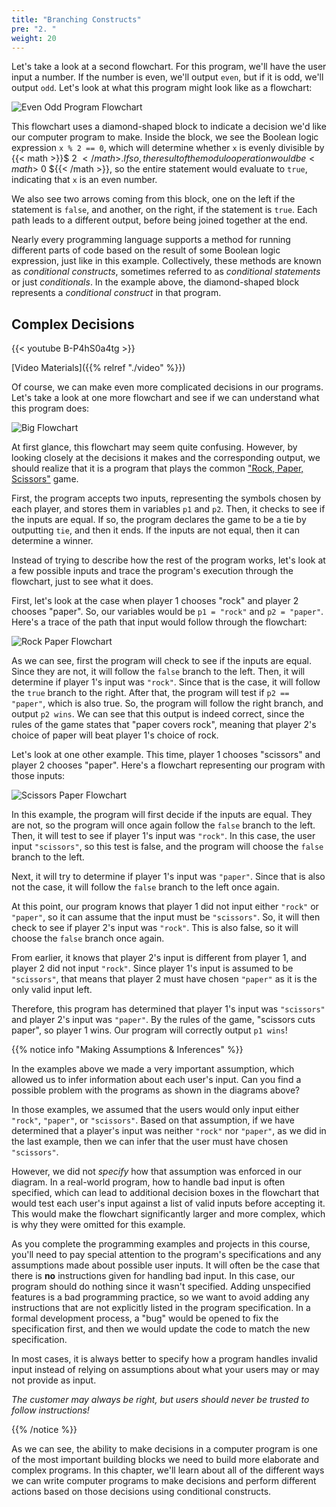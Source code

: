 ```yaml
---
title: "Branching Constructs"
pre: "2. "
weight: 20
---
```


Let's take a look at a second flowchart. For this program, we'll have the user input a number. If the number is even, we'll output `even`, but if it is odd, we'll output `odd`. Let's look at what this program might look like as a flowchart:

![Even Odd Program Flowchart](/images/04-cond/4.2.evenodd.png)

This flowchart uses a diamond-shaped block to indicate a decision we'd like our computer program to make. Inside the block, we see the Boolean logic expression `x % 2 == 0`, which will determine whether `x` is evenly divisible by {{< math >}}$ 2 ${{< /math >}}. If so, the result of the modulo operation would be {{< math >}}$ 0 ${{< /math >}}, so the entire statement would evaluate to `true`, indicating that `x` is an even number. 

We also see two arrows coming from this block, one on the left if the statement is `false`, and another, on the right, if the statement is `true`. Each path leads to a different output, before being joined together at the end. 

Nearly every programming language supports a method for running different parts of code based on the result of some Boolean logic expression, just like in this example. Collectively, these methods are known as _conditional constructs_, sometimes referred to as _conditional statements_ or just _conditionals_. In the example above, the diamond-shaped block represents a _conditional construct_ in that program. 

## Complex Decisions

{{< youtube B-P4hS0a4tg  >}}

[Video Materials]({{% relref "./video" %}})

Of course, we can make even more complicated decisions in our programs. Let's take a look at one more flowchart and see if we can understand what this program does:

![Big Flowchart](/images/04-cond/4.2.big.png)

At first glance, this flowchart may seem quite confusing. However, by looking closely at the decisions it makes and the corresponding output, we should realize that it is a program that plays the common ["Rock, Paper, Scissors"](https://en.wikipedia.org/wiki/Rock%E2%80%93paper%E2%80%93scissors) game. 

First, the program accepts two inputs, representing the symbols chosen by each player, and stores them in variables `p1` and `p2`. Then, it checks to see if the inputs are equal. If so, the program declares the game to be a tie by outputting `tie`, and then it ends. If the inputs are not equal, then it can determine a winner.

Instead of trying to describe how the rest of the program works, let's look at a few possible inputs and trace the program's execution through the flowchart, just to see what it does. 

First, let's look at the case when player 1 chooses "rock" and player 2 chooses "paper". So, our variables would be `p1 = "rock"` and `p2 = "paper"`. Here's a trace of the path that input would follow through the flowchart:

![Rock Paper Flowchart](/images/04-cond/4.2.bigrockpaper.png)

As we can see, first the program will check to see if the inputs are equal. Since they are not, it will follow the `false` branch to the left. Then, it will determine if player 1's input was `"rock"`. Since that is the case, it will follow the `true` branch to the right. After that, the program will test if `p2 == "paper"`, which is also true. So, the program will follow the right branch, and output `p2 wins`. We can see that this output is indeed correct, since the rules of the game states that "paper covers rock", meaning that player 2's choice of paper will beat player 1's choice of rock.  

Let's look at one other example. This time, player 1 chooses "scissors" and player 2 chooses "paper". Here's a flowchart representing our program with those inputs:

![Scissors Paper Flowchart](/images/04-cond/4.2.bigscissorspaper.png)

In this example, the program will first decide if the inputs are equal. They are not, so the program will once again follow the `false` branch to the left. Then, it will test to see if player 1's input was `"rock"`. In this case, the user input `"scissors"`, so this test is false, and the program will choose the `false` branch to the left. 

Next, it will try to determine if player 1's input was `"paper"`. Since that is also not the case, it will follow the `false` branch to the left once again. 

At this point, our program knows that player 1 did not input either `"rock"` or `"paper"`, so it can assume that the input must be `"scissors"`. So, it will then check to see if player 2's input was `"rock"`. This is also false, so it will choose the `false` branch once again. 

From earlier, it knows that player 2's input is different from player 1, and player 2 did not input `"rock"`. Since player 1's input is assumed to be `"scissors"`, that means that player 2 must have chosen `"paper"` as it is the only valid input left. 

Therefore, this program has determined that player 1's input was `"scissors"` and player 2's input was `"paper"`. By the rules of the game, "scissors cuts paper", so player 1 wins. Our program will correctly output `p1 wins`!

{{% notice info "Making Assumptions & Inferences" %}}

In the examples above we made a very important assumption, which allowed us to infer information about each user's input. Can you find a possible problem with the programs as shown in the diagrams above?

In those examples, we assumed that the users would only input either `"rock"`, `"paper"`, or `"scissors"`. Based on that assumption, if we have determined that a player's input was neither `"rock"` nor `"paper"`, as we did in the last example, then we can infer that the user must have chosen `"scissors"`. 

However, we did not _specify_ how that assumption was enforced in our diagram. In a real-world program, how to handle bad input is often specified, which can lead to additional decision boxes in the flowchart that would test each user's input against a list of valid inputs before accepting it. This would make the flowchart significantly larger and more complex, which is why they were omitted for this example. 

As you complete the programming examples and projects in this course, you'll need to pay special attention to the program's specifications and any assumptions made about possible user inputs. It will often be the case that there is **no** instructions given for handling bad input.  In this case, our program should do nothing since it wasn't specified.  Adding unspecified features is a bad programming practice, so we want to avoid adding any instructions that are not explicitly listed in the program specification. In a formal development process, a "bug" would be opened to fix the specification first, and then we would update the code to match the new specification.

In most cases, it is always better to specify how a program handles invalid input instead of relying on assumptions about what your users may or may not provide as input.

_The customer may always be right, but users should never be trusted to follow instructions!_

{{% /notice %}}

As we can see, the ability to make decisions in a computer program is one of the most important building blocks we need to build more elaborate and complex programs. In this chapter, we'll learn about all of the different ways we can write computer programs to make decisions and perform different actions based on those decisions using conditional constructs. 